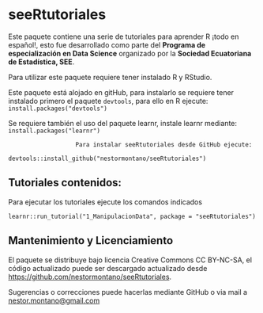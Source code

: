 # seeRtutoriales

Este paquete contiene una serie de tutoriales para aprender R ¡todo en español!, esto fue desarrollado como parte del **Programa de especialización en Data Science** organizado por la **Sociedad Ecuatoriana de Estadística, SEE**. 

Para utilizar este paquete requiere tener instalado R y RStudio.

Este paquete está alojado en gitHub, para instalarlo se requiere tener instalado primero el paquete `devtools`, para ello en R ejecute: `install.packages("devtools")`

Se requiere también el uso del paquete learnr, instale learnr mediante: `install.packages("learnr")`



                       Para instalar seeRtutoriales desde GitHub ejecute:   
                       devtools::install_github("nestormontano/seeRtutoriales")


## Tutoriales contenidos:   

Para ejecutar los tutoriales ejecute los comandos indicados

`learnr::run_tutorial("1_ManipulacionData", package = "seeRtutoriales")`



## Mantenimiento y Licenciamiento

El paquete se distribuye bajo licencia Creative Commons CC BY-NC-SA, el código actualizado puede ser descargado actualizado desde https://github.com/nestormontano/seeRtutoriales.

Sugerencias o correcciones puede hacerlas mediante GitHub o via mail a nestor.montano@gmail.com
